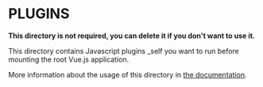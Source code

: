 # PLUGINS

**This directory is not required, you can delete it if you don't want to use it.**

This directory contains Javascript plugins _self you want to run before mounting the root Vue.js application.

More information about the usage of this directory in [the documentation](https://nuxtjs.org/guide/plugins).
